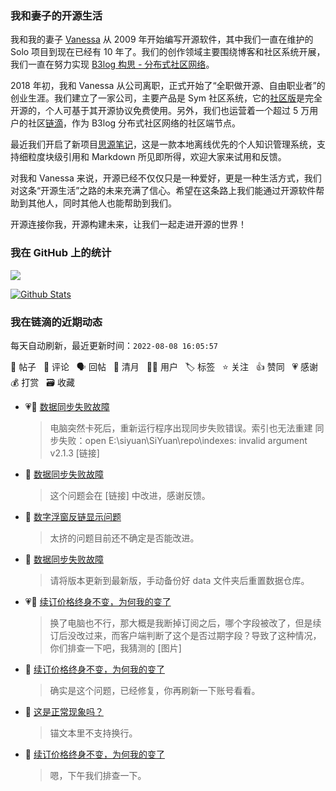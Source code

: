 ### 我和妻子的开源生活

我和我的妻子 [Vanessa](https://github.com/Vanessa219) 从 2009 年开始编写开源软件，其中我们一直在维护的 Solo 项目到现在已经有 10 年了。我们的创作领域主要围绕博客和社区系统开展，我们一直在努力实现 [B3log 构思 - 分布式社区网络](https://ld246.com/article/1546941897596)。

2018 年初，我和 Vanessa 从公司离职，正式开始了“全职做开源、自由职业者”的创业生涯。我们建立了一家公司，主要产品是 Sym 社区系统，它的[社区版](https://github.com/88250/symphony)是完全开源的，个人可基于其开源协议免费使用。另外，我们也运营着一个超过 5 万用户的社区[链滴](https://ld246.com)，作为 B3log 分布式社区网络的社区端节点。

最近我们开启了新项目[思源笔记](https://github.com/siyuan-note/siyuan)，这是一款本地离线优先的个人知识管理系统，支持细粒度块级引用和 Markdown 所见即所得，欢迎大家来试用和反馈。

对我和 Vanessa 来说，开源已经不仅仅只是一种爱好，更是一种生活方式，我们对这条“开源生活”之路的未来充满了信心。希望在这条路上我们能通过开源软件帮助到其他人，同时其他人也能帮助到我们。

开源连接你我，开源构建未来，让我们一起走进开源的世界！

### 我在 GitHub 上的统计

<a title="Hits" target="_blank" href="https://github.com/88250/88250"><img src="https://hits.b3log.org/88250/88250.svg"></a>

[![Github Stats](https://github-readme-stats.vercel.app/api?username=88250&theme=tokyonight&show_icons=true)](https://github.com/88250)

<!--events start -->

### 我在链滴的近期动态

每天自动刷新，最近更新时间：`2022-08-08 16:05:57`

📝 帖子 &nbsp; 💬 评论 &nbsp; 🗣 回帖 &nbsp; 🌙 清月 &nbsp; 👨‍💻 用户 &nbsp; 🏷️ 标签 &nbsp; ⭐️ 关注 &nbsp; 👍 赞同 &nbsp; 💗 感谢 &nbsp; 💰 打赏 &nbsp; 🗃 收藏

* 💗📝 [数据同步失败故障](https://ld246.com/article/1659937505943)

  > 电脑突然卡死后，重新运行程序出现同步失败错误。索引也无法重建 同步失败：open E:\siyuan\SiYuan\repo\indexes: invalid argument v2.1.3 [链接]
* 💬 [数据同步失败故障](https://ld246.com/article/1659937505943/comment/1659939584019#comments)

  > 这个问题会在 [链接] 中改进，感谢反馈。
* 💬 [数字浮窗反链显示问题](https://ld246.com/article/1658849334361/comment/1659938975943#comments)

  > 太挤的问题目前还不确定是否能改进。
* 💬 [数据同步失败故障](https://ld246.com/article/1659937505943/comment/1659938738604#comments)

  > 请将版本更新到最新版，手动备份好 data 文件夹后重置数据仓库。
* 💗💬 [续订价格终身不变，为何我的变了](https://ld246.com/article/1659853741096/comment/1659932745399#comments)

  > 换了电脑也不行，那大概是我断掉订阅之后，哪个字段被改了，但是续订后没改过来，而客户端判断了这个是否过期字段？导致了这种情况，你们排查一下吧，我猜测的 [图片]
* 💬 [续订价格终身不变，为何我的变了](https://ld246.com/article/1659853741096/comment/1659937446801#comments)

  > 确实是这个问题，已经修复，你再刷新一下账号看看。
* 💬 [这是正常现象吗？](https://ld246.com/article/1659930242545/comment/1659934632029#comments)

  > 锚文本里不支持换行。
* 💬 [续订价格终身不变，为何我的变了](https://ld246.com/article/1659853741096/comment/1659934170009#comments)

  > 嗯，下午我们排查一下。


<!--events end -->
